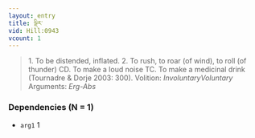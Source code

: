 ```yaml
---
layout: entry
title: ལྡིར་
vid: Hill:0943
vcount: 1
---
```

> 1\. To be distended, inflated\. 2\. To rush, to roar (of wind), to roll (of thunder) CD\. To make a loud noise TC\. To make a medicinal drink (Tournadre & Dorje 2003: 300)\.
> Volition: _InvoluntaryVoluntary_
> Arguments: _Erg-Abs_


### Dependencies (N = 1)
* `arg1` 1
